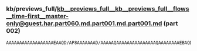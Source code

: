 ### kb/previews_full/kb__previews_full__kb__previews_full__flows__time-first__master-only@guest.har.part060.md.part001.md.part001.md (part 002)

```md
AAAAAAAAAAAAAAAAAAEAAQD/AP8AAAAAAAD/AAAAAQAAAAAAAAAAAAAAAQAAAAAAAAEBAQD/AAAAAAAAAAAB/wAAAAAAAAAAAAAAAAAAAQEAAAD/AAAAAAAAA
```

```
